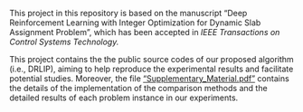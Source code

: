 This project in this repository is based on the manuscript “Deep Reinforcement Learning with Integer Optimization for Dynamic Slab Assignment Problem”, which has been accepted in _IEEE Transactions on Control Systems Technology._

This project contains the the public source codes of our proposed algorithm (i.e., DRLIP), aiming to help reproduce the experimental results and facilitate potential studies. Moreover, the file  [“Supplementary_Material.pdf”](https://github.com/yyicc1108/DRLIP/blob/master/Supplementary_Material.pdf) contains the details of the implementation of the comparison methods and the detailed results of each problem instance in our experiments. 
